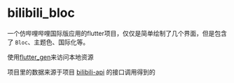 # bilibili_bloc

一个仿哔哩哔哩国际版应用的flutter项目，仅仅是简单绘制了几个界面，但是包含了 `Bloc`、主题色、国际化等。

使用[flutter_gen](https://pub.dev/packages/flutter_gen)来访问本地资源

项目里的数据来源于项目 [bilibili-api](https://github.com/nemo2011/bilibili-api) 的接口调用得到的

